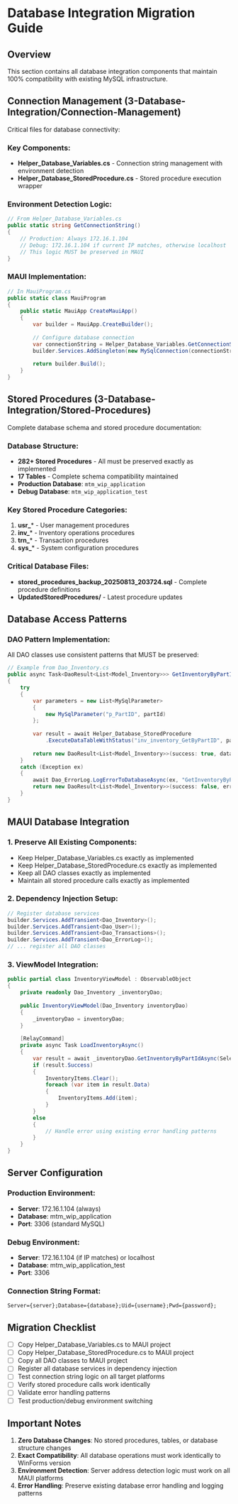 # Database Integration Migration Guide

## Overview
This section contains all database integration components that maintain 100% compatibility with existing MySQL infrastructure.

## Connection Management (3-Database-Integration/Connection-Management)
Critical files for database connectivity:

### Key Components:
- **Helper_Database_Variables.cs** - Connection string management with environment detection
- **Helper_Database_StoredProcedure.cs** - Stored procedure execution wrapper

### Environment Detection Logic:
```csharp
// From Helper_Database_Variables.cs
public static string GetConnectionString()
{
    // Production: Always 172.16.1.104
    // Debug: 172.16.1.104 if current IP matches, otherwise localhost
    // This logic MUST be preserved in MAUI
}
```

### MAUI Implementation:
```csharp
// In MauiProgram.cs
public static class MauiProgram
{
    public static MauiApp CreateMauiApp()
    {
        var builder = MauiApp.CreateBuilder();
        
        // Configure database connection
        var connectionString = Helper_Database_Variables.GetConnectionString();
        builder.Services.AddSingleton(new MySqlConnection(connectionString));
        
        return builder.Build();
    }
}
```

## Stored Procedures (3-Database-Integration/Stored-Procedures)
Complete database schema and stored procedure documentation:

### Database Structure:
- **282+ Stored Procedures** - All must be preserved exactly as implemented
- **17 Tables** - Complete schema compatibility maintained
- **Production Database**: `mtm_wip_application`
- **Debug Database**: `mtm_wip_application_test`

### Key Stored Procedure Categories:
1. **usr_*** - User management procedures
2. **inv_*** - Inventory operations procedures  
3. **trn_*** - Transaction procedures
4. **sys_*** - System configuration procedures

### Critical Database Files:
- **stored_procedures_backup_20250813_203724.sql** - Complete procedure definitions
- **UpdatedStoredProcedures/** - Latest procedure updates

## Database Access Patterns

### DAO Pattern Implementation:
All DAO classes use consistent patterns that MUST be preserved:

```csharp
// Example from Dao_Inventory.cs
public async Task<DaoResult<List<Model_Inventory>>> GetInventoryByPartIdAsync(string partId)
{
    try
    {
        var parameters = new List<MySqlParameter>
        {
            new MySqlParameter("p_PartID", partId)
        };
        
        var result = await Helper_Database_StoredProcedure
            .ExecuteDataTableWithStatus("inv_inventory_GetByPartID", parameters);
            
        return new DaoResult<List<Model_Inventory>>(success: true, data: inventoryList);
    }
    catch (Exception ex)
    {
        await Dao_ErrorLog.LogErrorToDatabaseAsync(ex, "GetInventoryByPartIdAsync");
        return new DaoResult<List<Model_Inventory>>(success: false, errorMessage: ex.Message);
    }
}
```

## MAUI Database Integration

### 1. Preserve All Existing Components:
- Keep Helper_Database_Variables.cs exactly as implemented
- Keep Helper_Database_StoredProcedure.cs exactly as implemented  
- Keep all DAO classes exactly as implemented
- Maintain all stored procedure calls exactly as implemented

### 2. Dependency Injection Setup:
```csharp
// Register database services
builder.Services.AddTransient<Dao_Inventory>();
builder.Services.AddTransient<Dao_User>();
builder.Services.AddTransient<Dao_Transactions>();
builder.Services.AddTransient<Dao_ErrorLog>();
// ... register all DAO classes
```

### 3. ViewModel Integration:
```csharp
public partial class InventoryViewModel : ObservableObject
{
    private readonly Dao_Inventory _inventoryDao;
    
    public InventoryViewModel(Dao_Inventory inventoryDao)
    {
        _inventoryDao = inventoryDao;
    }
    
    [RelayCommand]
    private async Task LoadInventoryAsync()
    {
        var result = await _inventoryDao.GetInventoryByPartIdAsync(SelectedPartId);
        if (result.Success)
        {
            InventoryItems.Clear();
            foreach (var item in result.Data)
            {
                InventoryItems.Add(item);
            }
        }
        else
        {
            // Handle error using existing error handling patterns
        }
    }
}
```

## Server Configuration

### Production Environment:
- **Server**: 172.16.1.104 (always)
- **Database**: mtm_wip_application
- **Port**: 3306 (standard MySQL)

### Debug Environment:
- **Server**: 172.16.1.104 (if IP matches) or localhost
- **Database**: mtm_wip_application_test  
- **Port**: 3306

### Connection String Format:
```
Server={server};Database={database};Uid={username};Pwd={password};
```

## Migration Checklist

- [ ] Copy Helper_Database_Variables.cs to MAUI project
- [ ] Copy Helper_Database_StoredProcedure.cs to MAUI project
- [ ] Copy all DAO classes to MAUI project
- [ ] Register all database services in dependency injection
- [ ] Test connection string logic on all target platforms
- [ ] Verify stored procedure calls work identically
- [ ] Validate error handling patterns
- [ ] Test production/debug environment switching

## Important Notes

1. **Zero Database Changes**: No stored procedures, tables, or database structure changes
2. **Exact Compatibility**: All database operations must work identically to WinForms version
3. **Environment Detection**: Server address detection logic must work on all MAUI platforms
4. **Error Handling**: Preserve existing database error handling and logging patterns